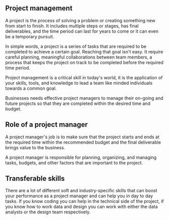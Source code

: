 ## Project management

A project is the process of solving a problem or creating something new from start to finish. It includes multiple steps or stages, has final deliverables, and the time period can last for years to come or it can even be a temporary pursuit.

In simple words, a project is a series of tasks that are required to be completed to achieve a certain goal. Reaching that goal isn't easy. It require careful planning, meaningful collaborations between team members, a process that keeps the project on track to be completed before the required time period.

Project management is a critical skill in today's world, it is the application of your skills, tools, and knowledge to lead a team like minded individuals towards a common goal.

Businesses needs effective project managers to manage their on-going and future projects so that they are completed within the desired time and budget.

## Role of a project manager

A project manager's job is to make sure that the project starts and ends at the required time within the recommended budget and the final deliverable brings value to the business.

A project manager is responsible for planning, organizing, and managing tasks, budgets, and other factors that are important to the project.

## Transferable skills

There are a lot of different soft and industry-specific skills that can boost your performance as a project manager and can help you in day to day tasks. If you know coding you can help in the technical side of the project, if you know how to work data and design you can work with either the data analysts or the design team respectively.